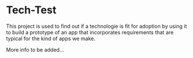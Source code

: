 # Tech-Test

This project is used to find out if a technologie is fit for adoption by using it to build a prototype of an app that incorporates requirements that are typical for the kind of apps we make.

More info to be added...


